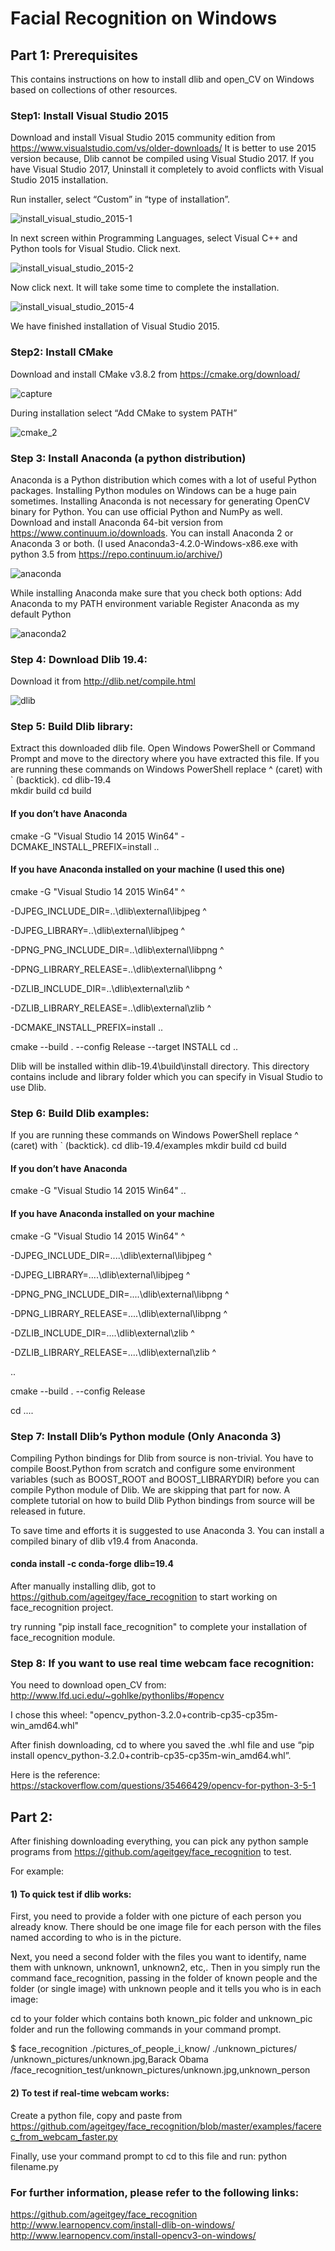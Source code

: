# Facial Recognition on Windows

## Part 1: Prerequisites
This contains instructions on how to install dlib and open_CV on Windows based on collections of other resources.

### Step1: Install Visual Studio 2015
Download and install Visual Studio 2015 community edition from https://www.visualstudio.com/vs/older-downloads/
It is better to use 2015 version because, Dlib cannot be compiled using Visual Studio 2017.
If you have Visual Studio 2017, Uninstall it completely to avoid conflicts with Visual Studio 2015 installation.

Run installer, select “Custom” in “type of installation”. 

![install_visual_studio_2015-1](https://user-images.githubusercontent.com/16125724/29197063-8e107ab0-7ded-11e7-940d-7ed3db68084f.png)

In next screen within Programming Languages, select Visual C++ and Python tools for Visual Studio. Click next.

![install_visual_studio_2015-2](https://user-images.githubusercontent.com/16125724/29197099-d5702dec-7ded-11e7-8baa-4b114056738c.png)

Now click next. It will take some time to complete the installation.

![install_visual_studio_2015-4](https://user-images.githubusercontent.com/16125724/29197100-d574334c-7ded-11e7-9b6c-231e0f51492a.png)

We have finished installation of Visual Studio 2015.

### Step2: Install CMake
Download and install CMake v3.8.2 from https://cmake.org/download/

![capture](https://user-images.githubusercontent.com/16125724/29197126-fed912f2-7ded-11e7-9e49-e1e09fdac4f1.PNG)

During installation select “Add CMake to system PATH”

![cmake_2](https://user-images.githubusercontent.com/16125724/29197125-fed8ea5c-7ded-11e7-9ffe-89c03fb91f8a.png)

### Step 3: Install Anaconda (a python distribution)
Anaconda is a Python distribution which comes with a lot of useful Python packages. Installing Python modules on Windows can be a huge pain sometimes. Installing Anaconda is not necessary for generating OpenCV binary for Python. You can use official Python and NumPy as well.
Download and install Anaconda 64-bit version from https://www.continuum.io/downloads. You can install Anaconda 2 or Anaconda 3 or both. (I used Anaconda3-4.2.0-Windows-x86.exe with python 3.5 from https://repo.continuum.io/archive/)

![anaconda](https://user-images.githubusercontent.com/16125724/29197217-aaa525da-7dee-11e7-9adb-4fc23266f94e.PNG)

While installing Anaconda make sure that you check both options:
Add Anaconda to my PATH environment variable
Register Anaconda as my default Python

![anaconda2](https://user-images.githubusercontent.com/16125724/29197216-aaa440ac-7dee-11e7-9966-4349505d3239.png)

### Step 4: Download Dlib 19.4:
Download it from http://dlib.net/compile.html

![dlib](https://user-images.githubusercontent.com/16125724/29197248-dc15bae4-7dee-11e7-928d-b6d604b2a742.PNG)

### Step 5: Build Dlib library:
Extract this downloaded dlib file. Open Windows PowerShell or Command Prompt and move to the directory where you have extracted this file.
If you are running these commands on Windows PowerShell replace ^ (caret) with  ` (backtick).
cd dlib-19.4\
mkdir build
cd build
 
#### If you don’t have Anaconda
cmake -G "Visual Studio 14 2015 Win64" -DCMAKE_INSTALL_PREFIX=install ..
  
#### If you have Anaconda installed on your machine (I used this one)
cmake -G "Visual Studio 14 2015 Win64" ^

-DJPEG_INCLUDE_DIR=..\dlib\external\libjpeg ^

-DJPEG_LIBRARY=..\dlib\external\libjpeg ^

-DPNG_PNG_INCLUDE_DIR=..\dlib\external\libpng ^

-DPNG_LIBRARY_RELEASE=..\dlib\external\libpng ^

-DZLIB_INCLUDE_DIR=..\dlib\external\zlib ^

-DZLIB_LIBRARY_RELEASE=..\dlib\external\zlib ^

-DCMAKE_INSTALL_PREFIX=install ..
 
cmake --build . --config Release --target INSTALL
cd ..
 
Dlib will be installed within dlib-19.4\build\install directory. This directory contains include and library folder which you can specify in Visual Studio to use Dlib.

### Step 6: Build Dlib examples:
If you are running these commands on Windows PowerShell replace ^ (caret) with  ` (backtick).
cd dlib-19.4/examples
mkdir build
cd build
 
#### If you don’t have Anaconda
cmake -G "Visual Studio 14 2015 Win64" ..
  
#### If you have Anaconda installed on your machine
cmake -G "Visual Studio 14 2015 Win64" ^

-DJPEG_INCLUDE_DIR=..\..\dlib\external\libjpeg ^

-DJPEG_LIBRARY=..\..\dlib\external\libjpeg ^

-DPNG_PNG_INCLUDE_DIR=..\..\dlib\external\libpng ^

-DPNG_LIBRARY_RELEASE=..\..\dlib\external\libpng ^

-DZLIB_INCLUDE_DIR=..\..\dlib\external\zlib ^

-DZLIB_LIBRARY_RELEASE=..\..\dlib\external\zlib ^

..
 
cmake --build . --config Release

cd ..\.. 

### Step 7: Install Dlib’s Python module (Only Anaconda 3)
Compiling Python bindings for Dlib from source is non-trivial. You have to compile Boost.Python from scratch and configure some environment variables (such as BOOST_ROOT and BOOST_LIBRARYDIR) before you can compile Python module of Dlib. We are skipping that part for now. A complete tutorial on how to build Dlib Python bindings from source will be released in future.

To save time and efforts it is suggested to use Anaconda 3. You can install a compiled binary of dlib v19.4 from Anaconda.

#### conda install -c conda-forge dlib=19.4

After manually installing dlib, got to https://github.com/ageitgey/face_recognition to start working on face_recognition project.

try running "pip install face_recognition" to complete your installation of face_recognition module.

### Step 8: If you want to use real time webcam face recognition:
You need to download open_CV from: http://www.lfd.uci.edu/~gohlke/pythonlibs/#opencv

I chose this wheel: "opencv_python-3.2.0+contrib-cp35-cp35m-win_amd64.whl"

After finish downloading, cd to where you saved the .whl file and use “pip install opencv_python-3.2.0+contrib-cp35-cp35m-win_amd64.whl”.

Here is the reference: https://stackoverflow.com/questions/35466429/opencv-for-python-3-5-1

## Part 2:
After finishing downloading everything, you can pick any python sample programs from https://github.com/ageitgey/face_recognition to test. 

For example:

#### 1) To quick test if dlib works:
First, you need to provide a folder with one picture of each person you already know. There should be one image file for each person with the files named according to who is in the picture.

Next, you need a second folder with the files you want to identify, name them with unknown, unknown1, unknown2, etc,. 
Then in you simply run the command face_recognition, passing in the folder of known people and the folder (or single image) with unknown people and it tells you who is in each image:

cd to your folder which contains both known_pic folder and unknown_pic folder and run the following commands in your command prompt.

$ face_recognition ./pictures_of_people_i_know/ ./unknown_pictures/
/unknown_pictures/unknown.jpg,Barack Obama
/face_recognition_test/unknown_pictures/unknown.jpg,unknown_person
 
#### 2) To test if real-time webcam works:
Create a python file, copy and paste from https://github.com/ageitgey/face_recognition/blob/master/examples/facerec_from_webcam_faster.py

Finally, use your command prompt to cd to this file and run: python filename.py

### For further information, please refer to the following links:
https://github.com/ageitgey/face_recognition
http://www.learnopencv.com/install-dlib-on-windows/
http://www.learnopencv.com/install-opencv3-on-windows/



